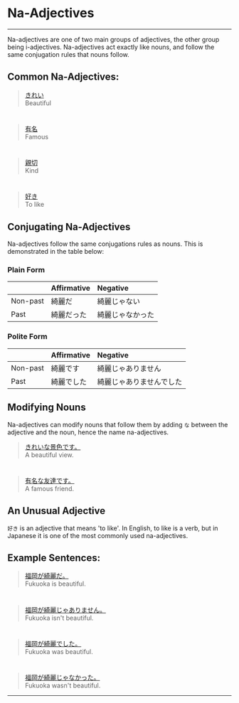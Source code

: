 # Na-Adjectives
 ---
Na-adjectives are one of two main groups of adjectives, the other group being i-adjectives. Na-adjectives act exactly like nouns, and follow the same conjugation rules that nouns follow. 

## Common Na-Adjectives:
> [きれい]()  
> Beautiful 

#

> [有名]()  
> Famous

#

> [親切]()  
> Kind

#

> [好き]()  
> To like

## Conjugating Na-Adjectives
Na-adjectives follow the same conjugations rules as nouns. This is demonstrated in the table below: 

### Plain Form
||Affirmative|Negative|
|:--|:--|:--|
|Non-past|綺麗だ|綺麗じゃない|
|Past|綺麗だった|綺麗じゃなかった|

### Polite Form
||Affirmative|Negative|
|:--|:--|:--|
|Non-past|綺麗です|綺麗じゃありません|
|Past|綺麗でした|綺麗じゃありませんでした|

## Modifying Nouns
Na-adjectives can modify nouns that follow them by adding `な` between the adjective and the noun, hence the name na-adjectives.

> [きれいな景色です。]()   
> A beautiful view.

#

> [有名な友達です。]()  
> A famous friend.

## An Unusual Adjective
`好き` is an adjective that means 'to like'. In English, to like is a verb, but in Japanese it is one of the most commonly used na-adjectives.

## Example Sentences:
> [福岡が綺麗だ。]()  
> Fukuoka is beautiful.

#

> [福岡が綺麗じゃありません。]()  
> Fukuoka isn't beautiful.

#

> [福岡が綺麗でした。]()  
> Fukuoka was beautiful.

#

> [福岡が綺麗じゃなかった。]()  
> Fukuoka wasn't beautiful.

 ---

